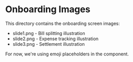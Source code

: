 # Onboarding Images

This directory contains the onboarding screen images:

- slide1.png - Bill splitting illustration
- slide2.png - Expense tracking illustration  
- slide3.png - Settlement illustration

For now, we're using emoji placeholders in the component.
